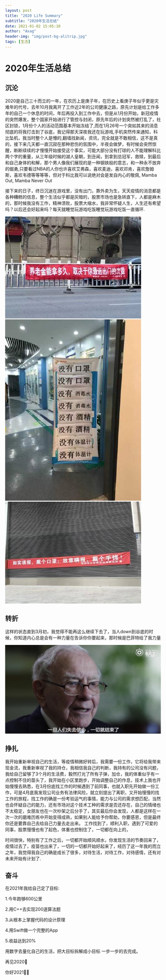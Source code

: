 ```yaml
---
layout: post
title: "2020 Life Summary"
subtitle: "2020年生活总结"
date: 2021-01-02 15:05:10
author: "Axag"
header-img: "img/post-bg-alitrip.jpg"
tags: [生活]
---
```

# 2020年生活总结

## 沉沦

2020是自己三十而立的一年，在农历上是庚子年，在历史上看庚子年似乎更是灾难年的代号，去年10月我离开了工作近2年的公司健康之路，原先计划是给工作多年的自己一个休息的时间，年后再投入到工作中去，但是从1月份开始，新冠疫情的突然爆发，整个国家开始进行了管控与封闭，原先年后的计划突然被打乱了，社区封锁，1月份个人的活动范围基本开始冻结了,而在1月26号一个突如其来的消息彻底的将我打击到了谷底，我记得那天深夜我还在玩游戏,手机突然传来通知，科比坠机，我当时整个人是懵的,翻墙找新闻，资讯，完全就是不敢相信，这不是真的，接下来几天都一直沉寂在那种悲伤的氛围中，半夜会做梦，有时候会突然惊醒，断断续续的才慢慢开始接受这个事实，可能大部分没有打球的人不能理解科比两个字的重量，从三年级时候的湖人皇朝，到丑闻，到拿到总冠军，救赎，到最后和自己身体的和解，那个男人像我们展现的是一种钢铁般的意志，和一种永不放弃的倔勇,只要看过NBA的人你也许喜欢艾弗森，喜欢麦迪，喜欢邓肯，喜欢詹姆斯，喜欢韦德等等等等，但对于科比我可以说绝对会是发自内心的敬佩, Mamba Out, Mamba Never Out

接下来的日子，终日沉迷在游戏里，没有出门，靠外卖为生，天天疫情的消息都是各种糟糕的信息，整个生活似乎都是灰暗的，股票市场也是急转直下，人都是麻木的，那时候我没有工作，精神溃败，股票大缩水，我非常怀疑人生，人生还有希望吗？以后还会好起来吗？每天就睡觉玩游戏吃饭睡觉玩游戏吃饭一直循环.

![20210102_1](/img/2021/20210102_1.jpeg)
![20210102_2](/img/2021/20210102_2.jpeg)
![20210102_3](/img/2021/20210102_3.jpeg)

## 转折

这样的状态直到3月初，我觉得不能再这么继续下去了，当人down到谷底的时候，你知道内心总是会有一种力量在告诉你你要起来，那时候是巴菲特给了我力量

![20210102_4](/img/2021/20210102_4.jpg)

## 挣扎

我开始重新审视自己的生活，等疫情稍微好转后，我需要一份工作，它将给我带来现金流，我重新审视了我的持仓，我相信我自己的判断，我持有的公司没有问题，我给自己留够了3个月的生活费，毅然打光了所有子弹，加仓，我的体重似乎有一点控制不住的苗头了，我开始在小区里跑步，开始调整自己的作息，技术上我也开始慢慢去熟悉，在3月份底找工作的时候遇到了前同事，也就入职先开始做一份工作，可是4月底我发现公司业务有法律风险，就立刻提出了离职，又开始慢慢的找工作的旅程，找工作的确是一份考验运气的事情，能力与公司的需求想匹配，当然也会怀疑自己的能力，还有市场对这个技术工种的需求是否还存在，自己的情绪也不太稳定，女朋友也在一次吵架之后分手了，其实最后你会发现，人都是这样在一次一次的磨难历练中开始变得成熟，如果别人能给予你帮助，你要感恩，但是最终你还是要靠自己去给自己力量去走出来。 工作找到了，顺利入职，遇到了可爱的同事，股票慢慢也有了起色，体重也控制住了，一切都在向上的，

时间很快，特别有了工作之后，一切都开始顺风顺水，你发现生活的节奏回来了，疫情过去了，疫苗也出来了，一切的一切都开始好起来了，经历了这一年我的而立之年，我觉得我自己的确是成长了很多，对待生活，对待工作，对待感情，还有对未来开始有计划了.

## 奋斗

在2021年我给自己定了目标:

1.今年跑够600公里

2.用C++去实现200道算法题

3.从根本上掌握代码的设计原理

4.用Swift做一个完整的App

5.收益达到20%

用数字去量化自己的生活，把大目标拆解成小目标 一步一步的去完成。 

再见2020👋

你好2021🙋‍♂️

